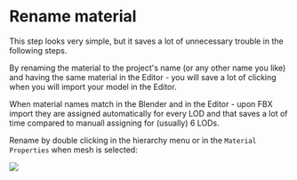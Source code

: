 # Rename material

This step looks very simple, but it saves a lot of unnecessary trouble in the following steps.

By renaming the material to the project's name (or any other name you like) and having the same material in the Editor - you will save a lot of clicking when you will import your model in the Editor.

When material names match in the Blender and in the Editor - upon FBX import they are assigned automatically for every LOD and that saves a lot of time compared to manuall assigning for (usually) 6 LODs.

Rename by double clicking in the hierarchy menu or in the `Material Properties` when mesh is selected:

![](/pics/2410030816.png)

